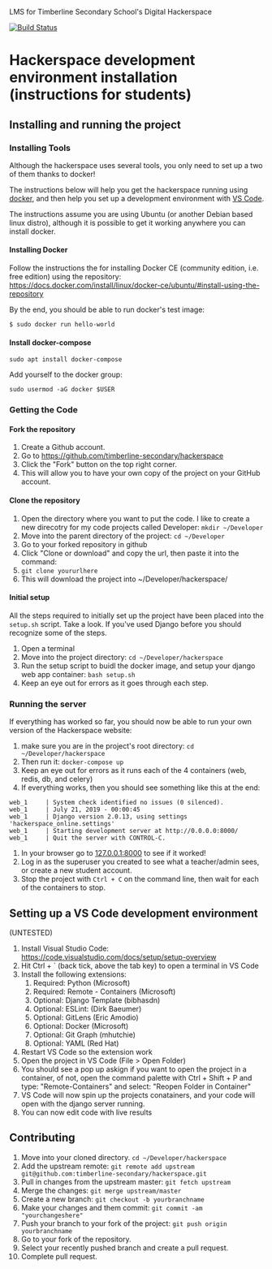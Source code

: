 LMS for Timberline Secondary School's Digital Hackerspace

[![Build Status](https://travis-ci.org/timberline-secondary/hackerspace.svg?branch=develop)](https://travis-ci.org/timberline-secondary/hackerspace)

# Hackerspace development environment installation (instructions for students)

## Installing and running the project

### Installing Tools

Although the hackerspace uses several tools, you only need to set up a two of them thanks to docker!

The instructions below will help you get the hackerspace running using [docker](https://www.docker.com/), and then help you set up a development environment with [VS Code](https://code.visualstudio.com/).

The instructions assume you are using Ubuntu (or another Debian based linux distro), although it is possible to get it working anywhere you can install docker.

#### Installing Docker

Follow the instructions the for installing Docker CE (community edition, i.e. free edition) using the repository:
https://docs.docker.com/install/linux/docker-ce/ubuntu/#install-using-the-repository

By the end, you should be able to run docker's test image:

`$ sudo docker run hello-world`

#### Install docker-compose
`sudo apt install docker-compose`

Add yourself to the docker group:

`sudo usermod -aG docker $USER`


### Getting the Code

#### Fork the repository

1. Create a Github account.
2. Go to https://github.com/timberline-secondary/hackerspace
3. Click the "Fork" button on the top right corner. 
4. This will allow you to have your own copy of the project on your GitHub account.

#### Clone the repository

1. Open the directory where you want to put the code.  I like to create a new direcotry for my code projects called Developer: `mkdir ~/Developer`
1. Move into the parent directory of the project: `cd ~/Developer`
1. Go to your forked repository in github
1. Click "Clone or download" and copy the url, then paste it into the command:
1. `git clone yoururlhere`
1. This will download the project into ~/Developer/hackerspace/

#### Initial setup
All the steps required to initially set up the project have been placed into the `setup.sh` script.  Take a look. If you've used Django before you should recognize some of the steps.

1. Open a terminal
2. Move into the project directory: `cd ~/Developer/hackerspace`
3. Run the setup script to buidl the docker image, and setup your django web app container: `bash setup.sh`
4. Keep an eye out for errors as it goes through each step.

### Running the server
If everything has worked so far, you should now be able to run your own version of the Hackerspace website:

1. make sure you are in the project's root directory: `cd ~/Developer/hackerspace`
1. Then run it: `docker-compose up`
1. Keep an eye out for errors as it runs each of the 4 containers (web, redis, db, and celery)
1. If everything works, then you should see something like this at the end:
```
web_1     | System check identified no issues (0 silenced).
web_1     | July 21, 2019 - 00:00:45
web_1     | Django version 2.0.13, using settings 'hackerspace_online.settings'
web_1     | Starting development server at http://0.0.0.0:8000/
web_1     | Quit the server with CONTROL-C.
```
1. In your browser go to [127.0.0.1:8000](http://127.0.0.1:8000) to see if it worked!
1. Log in as the superuser you created to see what a teacher/admin sees, or create a new student account.
1. Stop the project with `Ctrl + C` on the command line, then wait for each of the containers to stop.

## Setting up a VS Code development environment

(UNTESTED)

1. Install Visual Studio Code: https://code.visualstudio.com/docs/setup/setup-overview
1. Hit Ctrl + ` (back tick, above the tab key) to open a terminal in VS Code
1. Install the following extensions:
   1. Required: Python (Microsoft)
   1. Required: Remote - Containers (Microsoft) 
   1. Optional: Django Template (bibhasdn)
   1. Optional: ESLint: (Dirk Baeumer)
   1. Optional: GitLens (Eric Amodio)
   1. Optional: Docker (Microsoft) 
   1. Optional: Git Graph (mhutchie)
   1. Optional: YAML (Red Hat)
1. Restart VS Code so the extension work
1. Open the project in VS Code (File > Open Folder)
1. You should see a pop up askign if you want to open the project in a container, of not, open the command palette with Ctrl + Shift + P and type: "Remote-Containers" and select: "Reopen Folder in Container"
1. VS Code will now spin up the projects conatainers, and your code will open with the django server running.
1. You can now edit code with live results

## Contributing

1. Move into your cloned directory. `cd ~/Developer/hackerspace`
2. Add the upstream remote: `git remote add upstream git@github.com:timberline-secondary/hackerspace.git`
3. Pull in changes from the upstream master: `git fetch upstream`
4. Merge the changes: `git merge upstream/master`
5. Create a new branch: `git checkout -b yourbranchname`
6. Make your changes and them commit: `git commit -am "yourchangeshere"`
7. Push your branch to your fork of the project: `git push origin yourbranchname`
8. Go to your fork of the repository.
9. Select your recently pushed branch and create a pull request.
10. Complete pull request.
